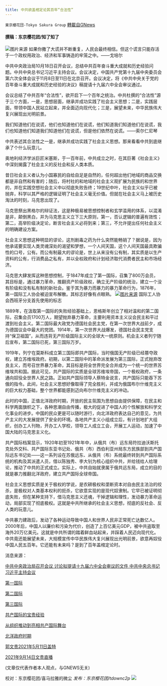 ```yaml
---
title: 中共欲盖棺定论其百年“合法性”
---
```

`東京櫻花団-Tokyo Sakura Group` [轉載自GNews](https://gnews.org/zh-hans/1603697/)

#### 撰稿：东京樱花团/知了知了
![](https://assets.gnews.org/wp-content/uploads/2021/10/121-1.jpg)图片来源
如果你撒了大谎并不断重复，人民会最终相信。但这个谎言只能存活于一个政权用政治、经济和军事铸造的牢笼之中。——戈培尔

中共中央政治局10月18日召开会议，总结中共百年奋斗重大成就和历史经验问题。中共中央总书记习近平主持会议。会议决定，中国共产党第十九届中央委员会第六次全体会议于11月8日至11日在北京召开。会议决定，将《中共中央关于党的百年奋斗重大成就和历史经验的决议》稿提请十九届六中全会审议通过。

会议总结了中共百年“合法性”，欲开启下一个百年之统治。中共杜撰的“合法性”源于三个方面，一是，思想层面，继承并成功实践了社会主义思想；二是，实践层面，带领中国人民站立起来，并全面迈向现代化；三是，展望未来，中华民族伟大复兴展现出光明前景。

我们知道他们在说谎，他们也知道他们在说谎，他们知道我们知道他们在说谎，我们也知道他们知道我们知道他们在说谎，但是他们依然在说谎。——索尔仁尼琴

中共表述其合法性之一是，继承并成功实践了社会主义思想。那来看看中共到底继承了个什么玩意儿。

奥地利经济学派巨匠米塞斯，于一百年前，中共成立之时，在其巨著《社会主义》中深刻揭露了社会主义的反社会和反人类本质。

昔日社会主义者认为小国寡民的自给自足是自然的，任何超出他们地域的商品交换都是非自然和有害的；随后，将村社的和地域的社会主义观扩展为民族的和世界的，并在实践空想社会主义中以彻底失败告终；19世纪中叶，社会主义似乎已被抛弃，科学以其严格的逻辑证明了社会主义毫无价值。但就在社会主义马上被历史淘汰的时刻，马克思出现了。

马克思祭出黑格尔的辩证法，这是种极易被思想控制者和玄学滥用的体系，以混淆是非，颠倒黑白，并为马克思主义立下三大原则，第一，否认逻辑的普遍有效性；第二，高举阶级决定论，断言社会主义必将到来；第三，不允许提出任何社会主义的明确建设方案。

社会主义思想这种明显的谬论，这剂剧毒之药为什么突然能畅销了？据说是，因为他承诺要实现人类灵魂深处的渴望和梦想，一个人间天国，这个人间天国最具欺骗性的口号，公有。而公有制最大的谬论是，世上从来没有公有制，其实质是以生产资料的公有，行消费品之私有，并以全权政府和计划经济取代消费者民主和市场经济。

马克思大肆发挥这种思想控制，于1847年成立了第一国际，召集了800万会员，其目标是，通过暴力革命，推翻资产阶级政权，确立无产阶级的统治，建立一个没有阶级和没有私有制的新社会。鉴于其为暴力而暴力的暴力革命行为，1876年，第一国际工人协会被迫宣布解散。其标志好像有点眼熟。
![](https://assets.gnews.org/wp-content/uploads/2021/10/34-2.png)[图片来源](https://zh.wikipedia.org/wiki/%E7%AC%AC%E4%B8%80%E5%9B%BD%E9%99%85)
国际工人协会西班牙分支首先使用的标志

1889年，在汲取第一国际的失败经验基础上，恩格斯年创立了相对温和的第二国际，召集会员1700万人，期望抛弃暴力革命，主要利用资本主义议会民主和平过渡到社会主义。第二国际最大政党为德国社会民主党，在第一次世界大战前夕，成为德国议会中最大的党团。1914年，第一次世界大战爆发，德国社会民主党支持“保卫祖国”，从而违背无产阶级国际主义的全球大一统原则。机会主义者列宁随后宣布，第二国际已死，第三国际万岁。

1919年，列宁在莫斯科成立第三国际即共产国际，当时俄国无产阶级已经篡夺政权，建立苏维埃政府。初期，以第二国际中的革命派发展为第三国际，正式抛弃改良主义，而号召世界暴力革命，其目标是将全世界完全合并成为一个统一的世界苏维埃共和国。据此可见，共产国际的实质是全球苏维埃帝国，一个极权政府，一条通向奴役全世界人民之路。正如共产国际领导人蔡特金说言，共产国际只能吞下苏俄的指令。此间，社会主义思想好像取得了完全胜利，并成为俄国布尔什维克主义的巨大权力基础，整个世界都能感到迈向布尔什维克主义的冲动。

此时的中国，正值北洋政府时期，开放的民主氛围为思想自由提供保障，在民主和科学两面旗帜之下，各种思潮自由传播，极大的促进了中国人的个性解放和科学文化事业的进步。中国的民众更是可以随时游行，向北洋政府表达自己的意见，为共产主义的大发展提供了安全的环境。各地共产主义小组成立后，有计划地扩大组织，创办工人刊物，开办工人学校，领导工人成立工会，开展工人运动，加速了中国大陆的马克思主义化。

共产国际档案显示，1920年初至1921年年中，从俄共（布）远东局符拉迪沃斯托克处外交科、共产国际东亚书记处、俄共（布）西伯利亚州局东方民族部到共产国际远东书记处——这一系列设在苏俄远东、从俄共（布）系统最终转到共产国际系统的机构及其派遣人员，借以陈独秀、李大钊为核心组织中共，并给钱给人给理论，推动了中共的正式成立。实际上，中共自始就隶属于俄共远东局，成立的目的就是暴力推翻北洋政府，建立共产国际全球帝国。

社会主义思想实质是关于极权的学说，是农耕极权和垄断资本对自由民主法治的绞杀，是极权对人类基本权利的扼杀，它欲意实现的是现代奴隶制。它早已被证明彻底失败，但在某种支持下，借马克思主义还魂，干掉逻辑和理性，发动暴力革命运动，局部实现了彻底极权。这就是中共所继承的社会主义思想，彻底的反社会、反人类的玩意儿。

中共暴力建政后，发动了各种运动导致中国人和世界人民非正常死亡达数亿人。2000年后，中国人以廉价和污染为代价，创造了上百亿美元GDP，被中共盗取至海外20万亿美元。这就是中共所谓的踏着鲜血站起来，并踩着人民迈向现代化。中共竟还能展望未来，大规模宣传中华民族伟大复兴展现出光明前景，欲意再奴役中国人民五百年。它还能有未来吗？是到了百年盖棺定论时。

消息来源：

[中共中央政治局召开会议 讨论拟提请十九届六中全会审议的文件 中共中央总书记习近平主持会议](http://www.gov.cn/xinwen/2021-10/18/content_5643328.htm)

[第一国际](https://zh.wikipedia.org/wiki/%E7%AC%AC%E4%B8%80%E5%9B%BD%E9%99%85)

[第二国际](https://zh.wikipedia.org/wiki/%E7%AC%AC%E4%BA%8C%E5%9B%BD%E9%99%85)

[第三国际](https://zh.wikipedia.org/wiki/%E7%AC%AC%E4%B8%89%E5%9B%BD%E9%99%85)

[共产国际的宝贵经验](http://www.qstheory.cn/llqikan/2019-06/14/c_1124618390.htm)

[从组织推动到亮相共产国际舞台](http://www.ccphistory.org.cn/node2/shds/n218/n514/u1ai39385.html)

[北洋政府时期](https://zh.wikipedia.org/wiki/%E5%8C%97%E6%B4%8B%E6%94%BF%E5%BA%9C%E6%99%82%E6%9C%9F)

[郭文贵2021年5月11日盖特](https://gtv.org/getter/609a981537f7f73984ca8ce3)

[2021年9月14日文贵直播](https://gtv.org/video/id=614095fb751e4f2b0e5254a0)

(文章仅代表作者本人观点，与GNEWS无关)

校对：东京樱花团/喜马拉雅的微尘
*发布：东京樱花团/tdownc2p*
![](https://assets.gnews.org/wp-content/uploads/2021/08/image0-1-36.jpg)
